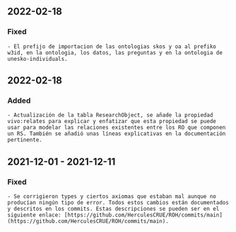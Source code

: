 
## 2022-02-18 
### Fixed 
    - El prefijo de importacion de las ontologias skos y oa al prefiko w3id, en la ontologia, los datos, las preguntas y en la ontologia de unesko-individuals. 


## 2022-02-18 
### Added
	- Actualización de la tabla ResearchObject, se añade la propiedad vivo:relates para explicar y enfatizar que esta propiedad se puede usar para modelar las relaciones existentes entre los RO que componen un RS. También se añadió unas líneas explicativas en la documentación pertinente.


## 2021-12-01 - 2021-12-11 
### Fixed
    - Se corrigieron types y ciertos axiomas que estaban mal aunque no producían ningún tipo de error. Todos estos cambios están documentados y descritos en los commits. Estas descripciones se pueden ser en el siguiente enlace: [https://github.com/HerculesCRUE/ROH/commits/main](https://github.com/HerculesCRUE/ROH/commits/main). 
    

